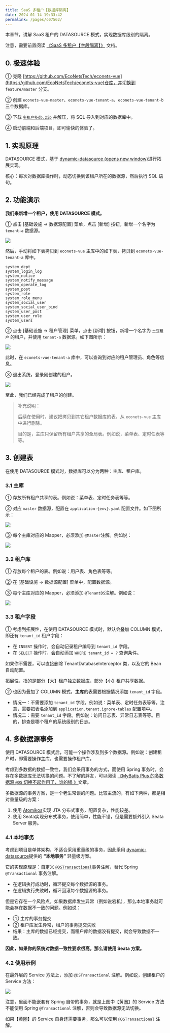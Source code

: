 ```yaml
---
title: SaaS 多租户【数据库隔离】
date: 2024-01-14 19:33:42
permalink: /pages/c07562/
---
```


本章节，讲解 SaaS 租户的 DATASOURCE 模式，实现数据库级别的隔离。

注意，需要前置阅读 [《SaaS 多租户【字段隔离】》](https://doc.econets.cn/pages/655d8e) 文档。

##  0. 极速体验

① 克隆 [https://github.com/EcoNetsTech/econets-vue](https://github.com/EcoNetsTech/econets-vue)仓库，并切换到 `feature/master` 分支。

② 创建 `econets-vue-master`、`econets-vue-tenant-a`、`econets-vue-tenant-b` 三个数据库。

③ 下载 [`多租户多db.zip`](https://ximu233.oss-cn-shenzhen.aliyuncs.com/econets-vue/多租户多db.zip) 并解压，将 SQL 导入到对应的数据库中。

④ 启动前端和后端项目，即可愉快的体验了。

## 1. 实现原理

DATASOURCE 模式，基于 [dynamic-datasource (opens new window)](https://github.com/baomidou/dynamic-datasource-spring-boot-starter)进行拓展实现。

核心：每次对数据库操作时，动态切换到该租户所在的数据源，然后执行 SQL 语句。

##  2. 功能演示

**我们来新增一个租户，使用 DATASOURCE 模式。**

① 点击 [基础设施 -> 数据源配置] 菜单，点击 [新增] 按钮，新增一个名字为 `tenant-a` 数据源。

![](https://ximu233.oss-cn-shenzhen.aliyuncs.com/econets-vue/doc_econets_pic_32.png)

然后，手动将如下表拷贝到 `econets-vue` 主库中的如下表，拷贝到 `econets-vue-tenant-a` 库中。

```
system_dept
system_login_log
system_notice
system_notify_message
system_operate_log
system_post
system_role
system_role_menu
system_social_user
system_social_user_bind
system_user_post
system_user_role
system_users
```

② 点击 [基础设施 -> 租户管理] 菜单，点击 [新增] 按钮，新增一个名字为 `土豆租户` 的租户，并使用 `tenant-a` 数据源。如下图所示：

![](https://ximu233.oss-cn-shenzhen.aliyuncs.com/econets-vue/doc_econets_pic_33.png)

此时，在 `econets-vue-tenant-a` 库中，可以查询到对应的租户管理员、角色等信息。

③ 退出系统，登录刚创建的租户。

![](https://ximu233.oss-cn-shenzhen.aliyuncs.com/econets-vue/doc_econets_pic_34.png)

至此，我们已经完成了租户的创建。

> 补充说明：
>
> 后续在使用时，建议把拷贝到其它租户数据库的表，从 `econets-vue` 主库中进行删除。
>
> 目的是，主库只保留所有租户共享的全局表。例如说，菜单表、定时任表等等。

## 3. 创建表

在使用 DATASOURCE 模式时，数据库可以分为两种：主库、租户库。

### 3.1 主库

① 存放所有租户共享的表。例如说：菜单表、定时任务表等等。

② 对应 `master` 数据源，配置在 `application-{env}.yaml` 配置文件。如下图所示：

![](https://ximu233.oss-cn-shenzhen.aliyuncs.com/econets-vue/doc_econets_pic_35.png)

③ 每个主库对应的 Mapper，必须添加 `@Master`注解。例如说：

![](https://ximu233.oss-cn-shenzhen.aliyuncs.com/econets-vue/doc_econets_pic_36.png)

### 3.2 租户库

① 存放每个租户的表。例如说：用户表、角色表等等。

② 在 [基础设施 -> 数据源配置] 菜单中，配置数据源。

③ 每个主库对应的 Mapper，必须添加 `@TenantDS`注解。例如说：

![](https://ximu233.oss-cn-shenzhen.aliyuncs.com/econets-vue/doc_econets_pic_37.png)

### 3.3 租户字段

① 考虑到拓展性，在使用 DATASOURCE 模式时，默认会叠加 COLUMN 模式，即还有 `tenant_id` 租户字段：

- 在 `INSERT` 操作时，会自动记录租户编号到 `tenant_id` 字段。
- 在 `SELECT` 操作时，会自动添加 `WHERE tenant_id = ?` 查询条件。

如果你不需要，可以直接删除 TenantDatabaseInterceptor 类，以及它的 Bean 自动配置。

拓展性，指的是部分【大】租户独立数据库，部分【小】租户共享数据。

② 也因为叠加了 COLUMN 模式，**主库**的表需要根据情况添加 `tenant_id` 字段。

- 情况一：不需要添加 `tenant_id` 字段。例如说：菜单表、定时任务表等等。注意，需要把表名添加到 `application.tenant.ignore-tables` 配置项中。
- 情况二：需要 `tenant_id` 字段。例如说：访问日志表、异常日志表等等。目的，排查是哪个租户的系统级别的日志。

## 4. 多数据源事务

使用 DATASOURCE 模式后，可能一个操作涉及到多个数据源。例如说：创建租户时，即需要操作主库，也需要操作租户库。

考虑到多数据的数据一致性，我们会采用事务的方式，而使用 Spring 事务时，会存在多数据库无法切换的问题。不了解的胖友，可以阅读 [《MyBatis Plus 的多数据源 `@DS` 切换不起作用了，谁的锅 》](https://zhuanlan.zhihu.com/p/410915221)文章。

多数据源的事务方案，是一个老生常谈的问题。比较主流的，有如下两种，都是相对重量级的方案：

1. 使用 [Atomikos](https://cloud.tencent.com/developer/article/1436662)实现 JTA 分布式事务，配置复杂，性能较差。
2. 使用 Seata实现分布式事务，使用简单，性能不错，但是需要额外引入 Seata Server 服务。

### 4.1 本地事务

考虑到项目是单体架构，不适合采用重量级的事务，因此采用 [dynamic-datasource](https://github.com/baomidou/dynamic-datasource-spring-boot-starter)提供的 **“本地事务”** 轻量级方案。

它的实现原理是：自定义 [`@DSTransactional`](https://github.com/baomidou/dynamic-datasource-spring-boot-starter/blob/master/core/src/main/java/com/baomidou/dynamic/datasource/annotation/DSTransactional.java)事务注解，替代 Spring `@Transactional` 事务注解。

- 在逻辑执行成功时，循环提交每个数据源的事务。
- 在逻辑执行失败时，循环回滚每个数据源的事务。

但是它存在一个风险点，如果数据库发生异常（例如说宕机），那么本地事务就可能会存在数据不一致的问题。例如说：

- ① 主库的事务提交
- ② 租户库发生异常，租户的事务提交失败
- 结果：主库的数据已经提交，而租户库的数据没有提交，就会导致数据不一致。

**因此，如果你的系统对数据一致性要求很高，那么请使用 Seata 方案。**

### 4.2 使用示例

在最外层的 Service 方法上，添加 `@DSTransactional` 注解。例如说，创建租户的 Service 方法：

![](https://ximu233.oss-cn-shenzhen.aliyuncs.com/econets-vue/doc_econets_pic_38.png)

注意，里面不能嵌套有 Spring 自带的事务，就是上图中【黄圈】的 Service 方法不能使用 Spring `@Transactional` 注解，否则会导致数据源无法切换。

如果【黄圈】的 Service 自身还需要事务，那么可以使用 `@DSTransactional` 注解。